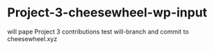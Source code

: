 # Project-3-cheesewheel-wp-input
will pape Project 3 contributions
test will-branch and commit to cheesewheel.xyz
